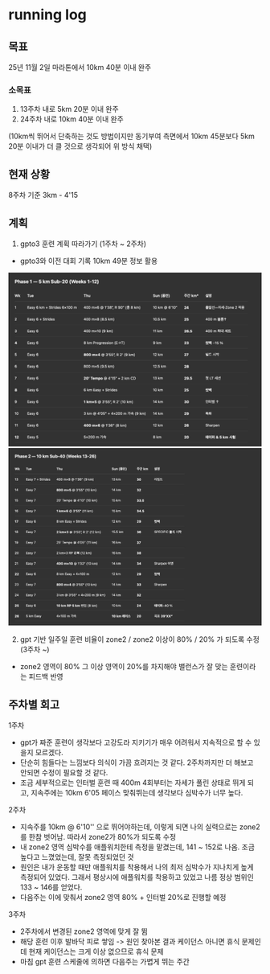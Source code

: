 # running log


## 목표
25년 11월 2일 마라톤에서 10km 40분 이내 완주

### 소목표

1. 13주차 내로 5km 20분 이내 완주 
2. 24주차 내로 10km 40분 이내 완주

(10km씩 뛰어서 단축하는 것도 방법이지만 동기부여 측면에서 10km 45분보다 5km 20분 이내가 더 클 것으로 생각되어 위 방식 채택)


## 현재 상황
8주차 기준 3km - 4'15


## 계획

1. gpto3 훈련 계획 따라가기 (1주차 ~ 2주차)
- gpto3와 이전 대회 기록 10km 49분 정보 활용

![훈련 계획](./plans/훈련%20계획.png)
![훈련 계획](./plans/훈련%20계획2.png)


2. gpt 기반 일주일 훈련 비율이 zone2 / zone2 이상이 80% / 20% 가 되도록 수정 (3주차 ~)
- zone2 영역이 80% 그 이상 영역이 20%를 차지해야 밸런스가 잘 맞는 훈련이라는 피드백 반영

## 주차별 회고

1주차
- gpt가 짜준 훈련이 생각보다 고강도라 지키기가 매우 어려워서 지속적으로 할 수 있을지 모르겠다.
- 단순히 힘들다는 느낌보다 의식이 가끔 흐려지는 것 같다. 2주차까지만 더 해보고 안되면 수정이 필요할 것 같다.
- 조금 세부적으로는 인터벌 훈련 때 400m 4회부터는 자세가 풀린 상태로 뛰게 되고, 지속주에는 10km 6'05 페이스 맞춰뛰는데 생각보다 심박수가 너무 높다.


2주차
- 지속주를 10km @ 6'10'' 으로 뛰어야하는데, 이렇게 되면 나의 실력으로는 zone2를 한참 벗어남. 따라서 zone2가 80%가 되도록 수정
- 내 zone2 영역 심박수를 애플워치한테 측정을 맡겼는데, 141 ~ 152로 나옴. 조금 높다고 느꼈었는데, 잘못 측정되었던 것
- 원인은 내가 운동할 때만 애플워치를 착용해서 나의 최저 심박수가 지나치게 높게 측정되어 있었다. 그래서 평상시에 애플워치를 착용하고 있었고 나름 정상 범위인 133 ~ 146를 얻었다.
- 다음주는 이에 맞춰서 zone2 영역 80% + 인터벌 20%로 진행할 예정


3주차
- 2주차에서 변경된 zone2 영역에 맞게 잘 뜀
- 해당 훈련 이후 발바닥 피로 쌓임 -> 원인 찾아본 결과 케이던스 아니면 휴식 문제인데 현재 케이던스는 크게 이상 없으므로 휴식 문제
- 마침 gpt 훈련 스케줄에 의하면 다음주는 가볍게 뛰는 주간


